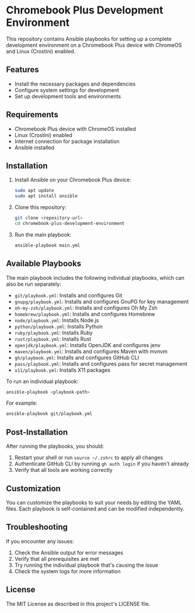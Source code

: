 # Chromebook Plus Development Environment

This repository contains Ansible playbooks for setting up a complete development environment on a Chromebook Plus device with ChromeOS and Linux (Crostini) enabled.

## Features

- Install the necessary packages and dependencies
- Configure system settings for development
- Set up development tools and environments

## Requirements

- Chromebook Plus device with ChromeOS installed
- Linux (Crostini) enabled
- Internet connection for package installation
- Ansible installed

## Installation

1. Install Ansible on your Chromebook Plus device:
   ```bash
   sudo apt update
   sudo apt install ansible
   ```

2. Clone this repository:
   ```bash
   git clone <repository-url>
   cd chromebook-plus-development-environment
   ```

3. Run the main playbook:
   ```bash
   ansible-playbook main.yml
   ```

## Available Playbooks

The main playbook includes the following individual playbooks, which can also be run separately:

- `git/playbook.yml`: Installs and configures Git
- `gnupg/playbook.yml`: Installs and configures GnuPG for key management
- `oh-my-zsh/playbook.yml`: Installs and configures Oh My Zsh
- `homebrew/playbook.yml`: Installs and configures Homebrew
- `node/playbook.yml`: Installs Node.js
- `python/playbook.yml`: Installs Python
- `ruby/playbook.yml`: Installs Ruby
- `rust/playbook.yml`: Installs Rust
- `openjdk/playbook.yml`: Installs OpenJDK and configures jenv
- `maven/playbook.yml`: Installs and configures Maven with mvnvm
- `gh/playbook.yml`: Installs and configures GitHub CLI
- `pass/playbook.yml`: Installs and configures pass for secret management
- `x11/playbook.yml`: Installs X11 packages

To run an individual playbook:
```bash
ansible-playbook <playbook-path>
```

For example:
```bash
ansible-playbook git/playbook.yml
```

## Post-Installation

After running the playbooks, you should:

1. Restart your shell or run `source ~/.zshrc` to apply all changes
2. Authenticate GitHub CLI by running `gh auth login` if you haven't already
3. Verify that all tools are working correctly

## Customization

You can customize the playbooks to suit your needs by editing the YAML files. Each playbook is self-contained and can be modified independently.

## Troubleshooting

If you encounter any issues:

1. Check the Ansible output for error messages
2. Verify that all prerequisites are met
3. Try running the individual playbook that's causing the issue
4. Check the system logs for more information

## License

The MIT License as described in this project's LICENSE file.
